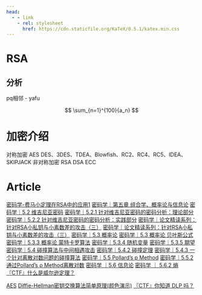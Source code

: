 ```yaml
---
head:
  - - link
    - rel: stylesheet
      href: https://cdn.staticfile.org/KaTeX/0.5.1/katex.min.css
---
```


# RSA

## 分析

pq相邻 - yafu

$$
\sum_{n=1}^{100}{a_n}
$$


# 加密介绍

对称加密 AES DES、3DES、TDEA、Blowfish、RC2、RC4、RC5、IDEA、SKIPJACK 
非对称加密 RSA DSA ECC

# Article
[密码学-费马小定理在RSA中的应用1](https://mp.weixin.qq.com/s/9AjOCrw9g_cvgsH6X_PnXQ)
[密码学｜第五章 组合学、概率论与信息论](https://mp.weixin.qq.com/s/qQFsfCwKtK-GIL-l50EZdg)
[密码学｜5.2 维吉尼亚密码](https://mp.weixin.qq.com/s/CKheGMHMUNgWyk_NUH_JIQ)
[密码学｜5.2.1 针对维吉尼亚密码的密码分析：理论部分](https://mp.weixin.qq.com/s/3wLcHpOkBF5Bpi_uCsP21A)
[密码学｜5.2.2 针对维吉尼亚密码的密码分析：实践部分](https://mp.weixin.qq.com/s/83ahZIYBjq3DeualZfutzg)
[密码学｜论文精读系列：针对RSA小私钥与小素数差的攻击（三）](https://mp.weixin.qq.com/s/Q_IWzt3gAdutq-AOOUjqdA)
[密码学｜论文精读系列：针对RSA小私钥与小素数差的攻击（三）](https://mp.weixin.qq.com/s/IdGQDDWbi5zpMjYEsN4JGA)
[密码学｜5.3 概率论](https://mp.weixin.qq.com/s/QLMK51Xvv9QW_gdszzFoTw)
[密码学｜5.3 概率论 贝叶斯公式](https://mp.weixin.qq.com/s/KW_YKWkdOcobo0h8Ey-4oA)
[密码学｜5.3.3 概率论 蒙特卡罗算法](https://mp.weixin.qq.com/s/1Eqkt7UObvpZF_p4rxXrOg)
[密码学｜5.3.4 随机变量](https://mp.weixin.qq.com/s/xgG7mXJxHE5j431Xu88biA)
[密码学｜5.3.5 期望](https://mp.weixin.qq.com/s/E9e9VBXngoWni87KtUL62w)
[密码学｜5.4 碰撞算法与中间相遇攻击](https://mp.weixin.qq.com/s/CCDVlB_OafzzNVMBlrm6rg)
[密码学｜5.4.2 碰撞定理](https://mp.weixin.qq.com/s/5e_YadgGSvN7c6ADWpGtSw)
[密码学｜5.4.3 一个针对离散对数问题的碰撞算法](https://mp.weixin.qq.com/s/zNKKGdzgPcLE8OwWbPALAA)
[密码学｜5.5 Pollard’s p Method](https://mp.weixin.qq.com/s/gNFN9JRDR1ey3_1soY8N1g)
[密码学｜5.5.2 通过Pollard’s ρ Method离散对数](https://mp.weixin.qq.com/s/0tNCkh_GY9mVXXto6CGsTw)
[密码学 ｜5.6 信息论](https://mp.weixin.qq.com/s/L3OrbnhIv5Ez6e-uK0_AGg)
[密码学 ｜ 5.6.2 熵](https://mp.weixin.qq.com/s/n5QCJMpBrCXGbkBNiqoyyQ)
[『CTF』什么是威尔逊定理？](https://mp.weixin.qq.com/s/qAlWPcPs5pqr3IAJ1JhXMw)

[AES](https://bbs.pediy.com/thread-253884.htm)
[Diffie-Hellman密钥交换算法简单原理(颜色演示)](https://www.bilibili.com/video/BV1hP411w7QK/)
[『CTF』你知道 DLP 吗？](https://mp.weixin.qq.com/s/qZt5dllMsdIqNF3RsTy-Ig)